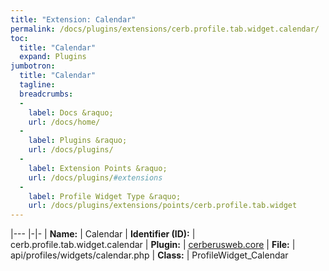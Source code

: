 ```yaml
---
title: "Extension: Calendar"
permalink: /docs/plugins/extensions/cerb.profile.tab.widget.calendar/
toc:
  title: "Calendar"
  expand: Plugins
jumbotron:
  title: "Calendar"
  tagline: 
  breadcrumbs:
  -
    label: Docs &raquo;
    url: /docs/home/
  -
    label: Plugins &raquo;
    url: /docs/plugins/
  -
    label: Extension Points &raquo;
    url: /docs/plugins/#extensions
  -
    label: Profile Widget Type &raquo;
    url: /docs/plugins/extensions/points/cerb.profile.tab.widget
---
```


|---
|-|-
| **Name:** | Calendar
| **Identifier (ID):** | cerb.profile.tab.widget.calendar
| **Plugin:** | [cerberusweb.core](/docs/plugins/cerberusweb.core/)
| **File:** | api/profiles/widgets/calendar.php
| **Class:** | ProfileWidget_Calendar

